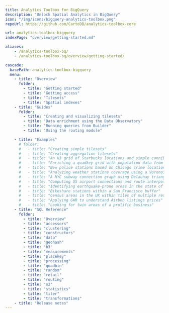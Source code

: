 ```yaml
---
title: Analytics Toolbox for BigQuery
description: "Unlock Spatial Analytics in BigQuery"
icon: "/img/icons/bigquery-analytics-toolbox.png"
repoUrl: https://github.com/CartoDB/analytics-toolbox-core

url: analytics-toolbox-bigquery
indexPage: "overview/getting-started.md"

aliases:
    - /analytics-toolbox-bq/
    - /analytics-toolbox-bq/overview/getting-started/

cascade:
  basePath: analytics-toolbox-bigquery
  menu:
    - title: "Overview"
      folder:
        - title: "Getting started"
        - title: "Getting access"
        - title: "Tilesets"
        - title: "Spatial indexes"
    - title: "Guides"
      folder:
        - title: "Creating and visualizing tilesets"
        - title: "Data enrichment using the Data Observatory"
        - title: "Running queries from Builder"
        - title: "Using the routing module"

    - title: "Examples"
      # folder:
      #   - title: "Creating simple tilesets"
      #   - title: "Creating aggregation tilesets"
      #   - title: "An H3 grid of Starbucks locations and simple cannibalization analysis"
      #   - title: "Enriching a quadkey grid with population data from the Data Observatory"
      #   - title: "New police stations based on Chicago crime location clusters"
      #   - title: "Analyzing weather stations coverage using a Voronoi diagram"
      #   - title: "A NYC subway connection graph using Delaunay triangulation"
      #   - title: "Computing US airport connections and route interpolations"
      #   - title: "Identifying earthquake-prone areas in the state of California"
      #   - title: "Bikeshare stations within a San Francisco buffer"
      #   - title: "Census areas in the UK within tiles of multiple resolutions"
      #   - title: "Applying GWR to understand Airbnb listings prices"
      #   - title: "Looking for twin areas of a prolific business"
    - title: "SQL Reference"
      folder:
        - title: "Overview"
        - title: "accessors"
        - title: "clustering"
        - title: "constructors"
        - title: "data"
        - title: "geohash"
        - title: "h3"
        - title: "measurements"
        - title: "placekey"
        - title: "processing"
        - title: "quadbin"
        - title: "random"
        - title: "retail"
        - title: "routing"
        - title: "s2"
        - title: "statistics"
        - title: "tiler"
        - title: "transformations"
    - title: "Release notes"
---
```

